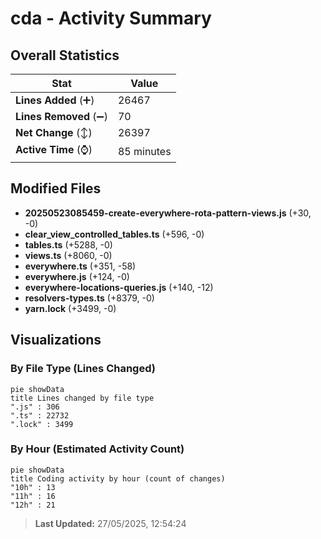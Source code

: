 # cda - Activity Summary 

## Overall Statistics

| Stat                   | Value                                                             |
| ---------------------- | ----------------------------------------------------------------- |
| **Lines Added** (➕)   | 26467                                          |
| **Lines Removed** (➖) | 70                                        |
| **Net Change** (↕)    | 26397                |
| **Active Time** (⌚)   | 85 minutes |


## Modified Files
- **20250523085459-create-everywhere-rota-pattern-views.js** (+30, -0)
- **clear_view_controlled_tables.ts** (+596, -0)
- **tables.ts** (+5288, -0)
- **views.ts** (+8060, -0)
- **everywhere.ts** (+351, -58)
- **everywhere.js** (+124, -0)
- **everywhere-locations-queries.js** (+140, -12)
- **resolvers-types.ts** (+8379, -0)
- **yarn.lock** (+3499, -0)

## Visualizations

### By File Type (Lines Changed)

```mermaid
pie showData
title Lines changed by file type
".js" : 306
".ts" : 22732
".lock" : 3499
```

### By Hour (Estimated Activity Count)

```mermaid
pie showData
title Coding activity by hour (count of changes)
"10h" : 13
"11h" : 16
"12h" : 21
```


> **Last Updated:** 27/05/2025, 12:54:24